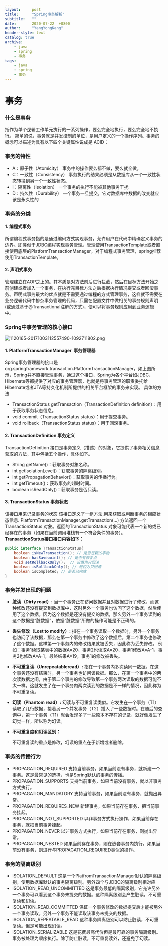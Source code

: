 ```yaml
---
layout:     post
title:      "Spring事务解析"
subtitle:   ""
date:       2020-07-22  +0800
author:     "YangYongKang"
header-style: text
catalog: true
archive:
    - java
    - spring
    - 事务
tags:
    - java
    - spring
    - 事务
---
```

# 事务

### 什么是事务
指作为单个逻辑工作单元执行的一系列操作，要么完全地执行，要么完全地不执行。 简单的说，事务就是并发控制的单位，是用户定义的一个操作序列。事务的概念可以描述为具有以下四个关键属性说成是 ACID：
### 事务的特性

- A：原子性（Atomicity） 事务中的操作要么都不做，要么就全做。
- C：一致性（Consistency） 事务执行的结果必须是从数据库从一个一致性状态转换到另一个一致性状态。
- I：隔离性（Isolation） 一个事务的执行不能被其他事务干扰
- D：持久性（Durability） 一个事务一旦提交，它对数据库中数据的改变就应该是永久性的
### 事务的分类
#### 1. 编程式事务
所谓编程式事务指的是通过编码方式实现事务，允许用户在代码中精确定义事务的边界。即类似于JDBC编程实现事务管理。管理使用TransactionTemplate或者直接使用底层的PlatformTransactionManager。对于编程式事务管理，spring推荐使用TransactionTemplate。
#### 2. 声明式事务
管理建立在AOP之上的。其本质是对方法前后进行拦截，然后在目标方法开始之前创建或者加入一个事务，在执行完目标方法之后根据执行情况提交或者回滚事务。声明式事务最大的优点就是不需要通过编程的方式管理事务，这样就不需要在业务逻辑代码中掺杂事务管理的代码，只需在配置文件中做相关的事务规则声明(或通过基于@Transactional注解的方式)，便可以将事务规则应用到业务逻辑中。
### Spring中事务管理的核心接口
![1120165-20171003112557490-1092711802.png](https://cdn.nlark.com/yuque/0/2020/png/234577/1593584022094-085a07b9-4b7b-4dec-96ef-15c94645896f.png#align=left&display=inline&height=413&margin=%5Bobject%20Object%5D&name=1120165-20171003112557490-1092711802.png&originHeight=413&originWidth=945&size=71986&status=done&style=none&width=945)
#### 1. PlatformTransactionManager  事务管理器
Spring事务管理器的接口是org.springframework.transaction.PlatformTransactionManager，如上图所示，Spring并不直接管理事务，通过这个接口，Spring为各个平台如JDBC、Hibernate等都提供了对应的事务管理器，也就是将事务管理的职责委托给Hibernate或者JTA等持久化机制所提供的相关平台框架的事务来实现。
具体的方法

- TransactionStatus getTransaction（TransactionDefinition definition）：用于获取事务状态信息。
- void commit（TransactionStatus status）：用于提交事务。
- void rollback（TransactionStatus status）：用于回滚事务。
#### 2. TransactionDefinition  事务定义
TransactionDefinition 接口是事务定义（描述）的对象，它提供了事务相关信息获取的方法，其中包括五个操作，具体如下。

- String getName()：获取事务对象名称。
- int getIsolationLevel()：获取事务的隔离级别。
- int getPropagationBehavior()：获取事务的传播行为。
- int getTimeout()：获取事务的超时时间。
- boolean isReadOnly()：获取事务是否只读。
#### 3. TransactionStatus 事务状态
该接口用来记录事务的状态 该接口定义了一组方法,用来获取或判断事务的相应状态信息.
PlatformTransactionManager.getTransaction(…) 方法返回一个 TransactionStatus 对象。返回的TransactionStatus 对象可能代表一个新的或已经存在的事务（如果在当前调用堆栈有一个符合条件的事务）。
**TransactionStatus接口接口内容如下：**
```java
public interface TransactionStatus{
    boolean isNewTransaction(); // 是否是新的事物
    boolean hasSavepoint(); // 是否有恢复点
    void setRollbackOnly();  // 设置为只回滚
    boolean isRollbackOnly(); // 是否为只回滚
    boolean isCompleted; // 是否已完成
}
```
### 事务并发出现的问题

- **脏读（Dirty read）:** 当一个事务正在访问数据并且对数据进行了修改，而这种修改还没有提交到数据库中，这时另外一个事务也访问了这个数据，然后使用了这个数据。因为这个数据是还没有提交的数据，那么另外一个事务读到的这个数据是“脏数据”，依据“脏数据”所做的操作可能是不正确的。
- **丢失修改（Lost to modify）:** 指在一个事务读取一个数据时，另外一个事务也访问了该数据，那么在第一个事务中修改了这个数据后，第二个事务也修改了这个数据。这样第一个事务内的修改结果就被丢失，因此称为丢失修改。
例如：事务1读取某表中的数据A=20，事务2也读取A=20，事务1修改A=A-1，事务2也修改A=A-1，最终结果A=19，事务1的修改被丢失。
- **不可重复读（Unrepeatableread）:** 指在一个事务内多次读同一数据。在这个事务还没有结束时，另一个事务也访问该数据。那么，在第一个事务中的两次读数据之间，由于第二个事务的修改导致第一个事务两次读取的数据可能不太一样。这就发生了在一个事务内两次读到的数据是不一样的情况，因此称为不可重复读。
- **幻读（Phantom read）:** 幻读与不可重复读类似。它发生在一个事务（T1）读取了几行数据，接着另一个并发事务（T2）插入了一些数据时。在随后的查询中，第一个事务（T1）就会发现多了一些原本不存在的记录，就好像发生了幻觉一样，所以称为幻读。
- **不可重复度和幻读区别：**

     不可重复读的重点是修改，幻读的重点在于新增或者删除。
### 事务的传播行为
* PROPAGATION_REQUIRED  支持当前事务，如果当前没有事务，就新建一个事务。这是最常见的选择，也是Spring默认的事务的传播。 
* PROPAGATION_SUPPORTS  支持当前事务，如果当前没有事务，就以非事务方式执行。 
* PROPAGATION_MANDATORY 支持当前事务，如果当前没有事务，就抛出异常。
* PROPAGATION_REQUIRES_NEW  新建事务，如果当前存在事务，把当前事务挂起。 
* PROPAGATION_NOT_SUPPORTED 以非事务方式执行操作，如果当前存在事务，就把当前事务挂起。 
* PROPAGATION_NEVER 以非事务方式执行，如果当前存在事务，则抛出异常。 
* PROPAGATION_NESTED 如果当前存在事务，则在嵌套事务内执行。如果当前没有事务，则进行与PROPAGATION_REQUIRED类似的操作。 

### 事务的隔离级别
* ISOLATION_DEFAULT 这是一个PlatfromTransactionManager默认的隔离级别，使用数据库默认的事务隔离级别。另外四个与JDBC的隔离级别相对应 
* ISOLATION_READ_UNCOMMITTED 这是事务最低的隔离级别，它充许另外一个事务可以看到这个事务未提交的数据。这种隔离级别会产生脏读，不可重复读和幻读。 
* ISOLATION_READ_COMMITTED 保证一个事务修改的数据提交后才能被另外一个事务读取。另外一个事务不能读取该事务未提交的数据。 
* ISOLATION_REPEATABLE_READ 这种事务隔离级别可以防止脏读，不可重复读。但是可能出现幻读。 
* ISOLATION_SERIALIZABLE 这是花费最高代价但是最可靠的事务隔离级别。事务被处理为顺序执行。除了防止脏读，不可重复读外，还避免了幻读。 
